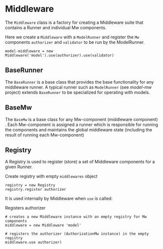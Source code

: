 # Middleware

The `Middleware` class is a factory for creating a Middleware suite that contains a Runner and individual Mw components.

Here we create a `Middleware` with a `ModelRunner` and register the `Mw` components
 `authorizer` and `validator` to be run by the ModelRunner.

```LiveScript
model-middleware = new Middleware('model').use(authorizer).use(validator)
```

## BaseRunner

The `BaseRunner` is a base class that provides the base functionality for any middleware runner.
A typical runner such as `ModelRunner` (see *model-mw* project) extends `BaseRunner` to be specialized for operating with models.

## BaseMw

The `BaseMw` is a base class for any Mw-component (middleware component) . Each Mw-component is
assigned a runner which is responsible for running the components and maintains the global middleware
state (including the result of running each Mw-component)

## Registry

A Registry is used to register (store) a set of Middleware components for a given Runner.

Create registry with empty `middlewares` object

```LiveScript
registry = new Registry
registry.register authorizer
```

It is used internally by Middleware when `use` is called:

Registers authorizer

```LiveScript
# creates a new Middleware instance with an empty registry for Mw components
middleware = new Middleware 'model'

# registers the authorizer (AuthorizationMw instance) in the empty registry
middleware.use authorizer)
```
